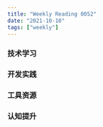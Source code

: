 ```yaml
---
title: "Weekly Reading 0052"
date: "2021-10-10"
tags: ["weekly"]
---
```


### 技术学习


### 开发实践


### 工具资源


### 认知提升
